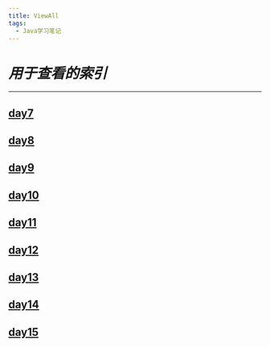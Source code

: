 ```yaml
---
title: ViewAll
tags:
  - Java学习笔记
---
```


# _用于查看的索引_

* * * * * *

## [day7](https://ba1oretto.com/_posts/1970-01-01-day7)  
## [day8](https://ba1oretto.com/_posts/1970-01-01-day8)  
## [day9](https://ba1oretto.com/_posts/1970-01-01-day9)  
## [day10](https://ba1oretto.com/_posts/1970-01-01-day10)  
## [day11](https://ba1oretto.com/_posts/1970-01-01-day11)  
## [day12](https://ba1oretto.com/_posts/1970-01-01-day12)  
## [day13](https://ba1oretto.com/_posts/1970-01-01-day13)  
## [day14](https://ba1oretto.com/_posts/1970-01-01-day14)  
## [day15](https://ba1oretto.com/_posts/1970-01-01-day15)  